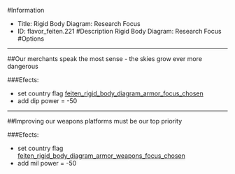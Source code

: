 #Information
 - Title: Rigid Body Diagram: Research Focus
 - ID: flavor_feiten.221
#Description
Rigid Body Diagram: Research Focus
#Options

___
##Our merchants speak the most sense - the skies grow ever more dangerous

###Efects:<ul><li>set country flag [feiten_rigid_body_diagram_armor_focus_chosen](../flags/feiten_rigid_body_diagram_armor_focus_chosen.md)</li><li>add dip power = -50</li></ul>

___
##Improving our weapons platforms must be our top priority

###Efects:<ul><li>set country flag [feiten_rigid_body_diagram_armor_weapons_focus_chosen](../flags/feiten_rigid_body_diagram_armor_weapons_focus_chosen.md)</li><li>add mil power = -50</li></ul>

